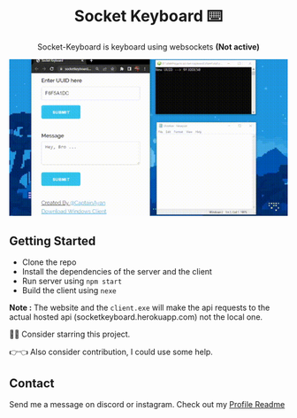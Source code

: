 <p align="center">
  <h1 align="center">Socket Keyboard ⌨️</h1>
  <p align="center">
    Socket-Keyboard is keyboard using websockets <b>(Not active)</b>
  </p>
  <p align="center">
    <img src="https://github.com/captainAyan/socket-keyboard/blob/main/demo.gif?raw=true"></a>
  </p>
</p>

## Getting Started
- Clone the repo
- Install the dependencies of the server and the client
- Run server using `npm start`
- Build the client using `nexe`

**Note :** The website and the `client.exe` will make the api requests to the actual hosted api (socketkeyboard.herokuapp.com) not the local one.

🙏🥺 Consider starring this project.

👉👈 Also consider contribution, I could use some help.

## Contact
Send me a message on discord or instagram. Check out my [Profile Readme](https://github.com/captainAyan)
